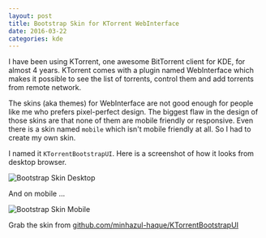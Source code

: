 ```yaml
---
layout: post
title: Bootstrap Skin for KTorrent WebInterface
date: 2016-03-22
categories: kde
---
```


I have been using KTorrent, one awesome BitTorrent client for KDE, for almost 4 years. KTorrent comes with a plugin named WebInterface which makes it possible to see the list of torrents, control them and add torrents from remote network.

The skins (aka themes) for WebInterface are not good enough for people like me who prefers pixel-perfect design. The biggest flaw in the design of those skins are that none of them are mobile friendly or responsive. Even there is a skin named `mobile` which isn't mobile friendly at all. So I had to create my own skin.

I named it `KTorrentBootstrapUI`. Here is a screenshot of how it looks from desktop browser.

![Bootstrap Skin Desktop](https://raw.githubusercontent.com/minhazul-haque/KTorrentBootstrapUI/master/img/desktop_all_torrent.png)

And on mobile ...

![Bootstrap Skin Mobile](https://raw.githubusercontent.com/minhazul-haque/KTorrentBootstrapUI/master/img/mobile_all_torrent.png)

<div class="message">
Grab the skin from <a href="https://github.com/minhazul-haque/KTorrentBootstrapUI">github.com/minhazul-haque/KTorrentBootstrapUI</a>
</div>
